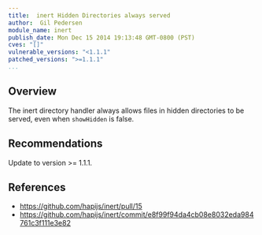 ```yaml
---
title:  inert Hidden Directories always served
author:  Gil Pedersen
module_name: inert
publish_date: Mon Dec 15 2014 19:13:48 GMT-0800 (PST) 
cves: "[]"
vulnerable_versions: "<1.1.1"
patched_versions: ">=1.1.1"
...
```


## Overview

The inert directory handler always allows files in hidden directories to be served, even when `showHidden` is false.

## Recommendations

Update to version >= 1.1.1.

## References
- https://github.com/hapijs/inert/pull/15
- https://github.com/hapijs/inert/commit/e8f99f94da4cb08e8032eda984761c3f111e3e82
